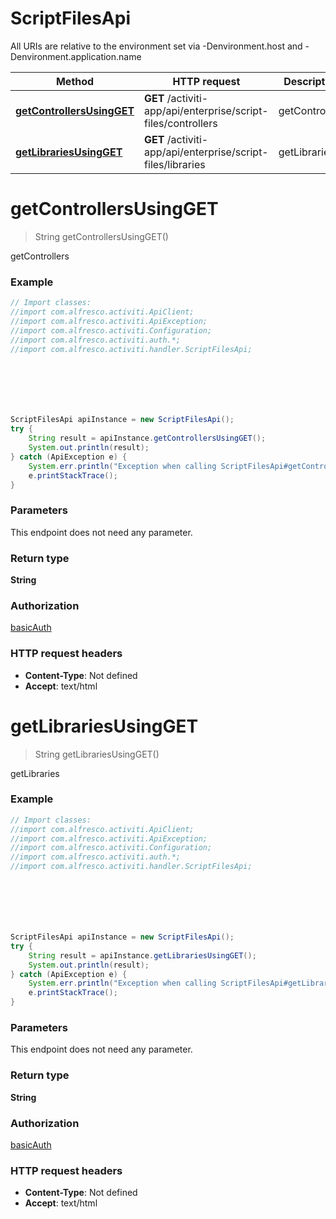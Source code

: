 # ScriptFilesApi

All URIs are relative to the environment set via -Denvironment.host and -Denvironment.application.name

Method | HTTP request | Description
------------- | ------------- | -------------
[**getControllersUsingGET**](ScriptFilesApi.md#getControllersUsingGET) | **GET** /activiti-app/api/enterprise/script-files/controllers | getControllers
[**getLibrariesUsingGET**](ScriptFilesApi.md#getLibrariesUsingGET) | **GET** /activiti-app/api/enterprise/script-files/libraries | getLibraries

<a name="getControllersUsingGET"></a>
# **getControllersUsingGET**
> String getControllersUsingGET()

getControllers

### Example
```java
// Import classes:
//import com.alfresco.activiti.ApiClient;
//import com.alfresco.activiti.ApiException;
//import com.alfresco.activiti.Configuration;
//import com.alfresco.activiti.auth.*;
//import com.alfresco.activiti.handler.ScriptFilesApi;







ScriptFilesApi apiInstance = new ScriptFilesApi();
try {
    String result = apiInstance.getControllersUsingGET();
    System.out.println(result);
} catch (ApiException e) {
    System.err.println("Exception when calling ScriptFilesApi#getControllersUsingGET");
    e.printStackTrace();
}
```

### Parameters
This endpoint does not need any parameter.

### Return type

**String**

### Authorization

[basicAuth](../README.md#basicAuth)

### HTTP request headers

 - **Content-Type**: Not defined
 - **Accept**: text/html

<a name="getLibrariesUsingGET"></a>
# **getLibrariesUsingGET**
> String getLibrariesUsingGET()

getLibraries

### Example
```java
// Import classes:
//import com.alfresco.activiti.ApiClient;
//import com.alfresco.activiti.ApiException;
//import com.alfresco.activiti.Configuration;
//import com.alfresco.activiti.auth.*;
//import com.alfresco.activiti.handler.ScriptFilesApi;







ScriptFilesApi apiInstance = new ScriptFilesApi();
try {
    String result = apiInstance.getLibrariesUsingGET();
    System.out.println(result);
} catch (ApiException e) {
    System.err.println("Exception when calling ScriptFilesApi#getLibrariesUsingGET");
    e.printStackTrace();
}
```

### Parameters
This endpoint does not need any parameter.

### Return type

**String**

### Authorization

[basicAuth](../README.md#basicAuth)

### HTTP request headers

 - **Content-Type**: Not defined
 - **Accept**: text/html

